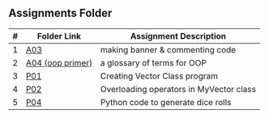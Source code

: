 ##  Assignments Folder

|   #   | Folder Link | Assignment Description |
| :---: | ----------- | ---------------------- |
|   1   | [A03](https://github.com/jonscales/2143-OOP-Scales/edit/main/Assignments/A03/)         |  making banner & commenting code |                      |
|   2   | [A04 (oop primer)](https://github.com/jonscales/2143-OOP-Scales/edit/main/Assignments/oop_primer/)         | a glossary of terms for OOP |
|   3  | [P01](https://github.com/jonscales/2143-OOP-Scales/tree/main/Assignments/PO1)        | Creating Vector Class program |
|   4  |     [P02](https://github.com/jonscales/2143-OOP-Scales/tree/main/Assignments/P02)     | Overloading operators in MyVector class |
|   5  | [P04](https://github.com/jonscales/2143-OOP-Scales/tree/main/Assignments/P04)       | Python code to generate dice rolls |
